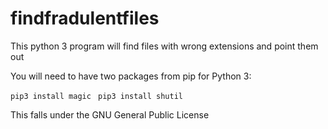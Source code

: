 # findfradulentfiles
This python 3 program will find files with wrong extensions and point them out

You will need to have two packages from pip for Python 3:

```pip3 install magic ```
```pip3 install shutil ```

This falls under the GNU General Public License
